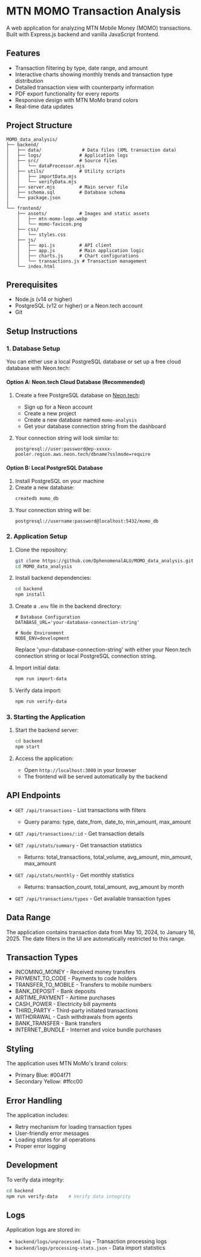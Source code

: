 # MTN MOMO Transaction Analysis

A web application for analyzing MTN Mobile Money (MOMO) transactions. Built with Express.js backend and vanilla JavaScript frontend.

## Features

- Transaction filtering by type, date range, and amount
- Interactive charts showing monthly trends and transaction type distribution
- Detailed transaction view with counterparty information
- PDF export functionality for every reports
- Responsive design with MTN MoMo brand colors
- Real-time data updates

## Project Structure

```
MOMO_data_analysis/
├── backend/
│   ├── data/               # Data files (XML transaction data)
│   ├── logs/              # Application logs
│   ├── src/               # Source files
│   │   └── dataProcessor.mjs
│   ├── utils/             # Utility scripts
│   │   ├── importData.mjs
│   │   └── verifyData.mjs
│   ├── server.mjs         # Main server file
│   ├── schema.sql         # Database schema
│   └── package.json
│
└── frontend/
    ├── assets/            # Images and static assets
    │   ├── mtn-momo-logo.webp
    │   └── momo-favicon.png
    ├── css/
    │   └── styles.css
    ├── js/
    │   ├── api.js         # API client
    │   ├── app.js         # Main application logic
    │   ├── charts.js      # Chart configurations
    │   └── transactions.js # Transaction management
    └── index.html
```

## Prerequisites

- Node.js (v14 or higher)
- PostgreSQL (v12 or higher) or a Neon.tech account
- Git

## Setup Instructions

### 1. Database Setup

You can either use a local PostgreSQL database or set up a free cloud database with Neon.tech:

#### Option A: Neon.tech Cloud Database (Recommended)

1. Create a free PostgreSQL database on [Neon.tech](https://neon.tech):
   - Sign up for a Neon account
   - Create a new project
   - Create a new database named `momo-analysis`
   - Get your database connection string from the dashboard

2. Your connection string will look similar to:
   ```
   postgresql://user:password@ep-xxxxx-pooler.region.aws.neon.tech/dbname?sslmode=require
   ```

#### Option B: Local PostgreSQL Database

1. Install PostgreSQL on your machine
2. Create a new database:
   ```bash
   createdb momo_db
   ```
3. Your connection string will be:
   ```
   postgresql://username:password@localhost:5432/momo_db
   ```

### 2. Application Setup

1. Clone the repository:
   ```bash
   git clone https://github.com/DphenomenalALU/MOMO_data_analysis.git
   cd MOMO_data_analysis
   ```

2. Install backend dependencies:
   ```bash
   cd backend
   npm install
   ```

3. Create a `.env` file in the backend directory:
   ```env
   # Database Configuration
   DATABASE_URL='your-database-connection-string'
   
   # Node Environment
   NODE_ENV=development
   ```
   Replace 'your-database-connection-string' with either your Neon.tech connection string or local PostgreSQL connection string.

4. Import initial data:
   ```bash
   npm run import-data
   ```

5. Verify data import:
   ```bash
   npm run verify-data
   ```

### 3. Starting the Application

1. Start the backend server:
   ```bash
   cd backend
   npm start
   ```

2. Access the application:
   - Open `http://localhost:3000` in your browser
   - The frontend will be served automatically by the backend

## API Endpoints

- `GET /api/transactions` - List transactions with filters
  - Query params: type, date_from, date_to, min_amount, max_amount

- `GET /api/transactions/:id` - Get transaction details

- `GET /api/stats/summary` - Get transaction statistics
  - Returns: total_transactions, total_volume, avg_amount, min_amount, max_amount

- `GET /api/stats/monthly` - Get monthly statistics
  - Returns: transaction_count, total_amount, avg_amount by month

- `GET /api/transactions/types` - Get available transaction types

## Data Range

The application contains transaction data from May 10, 2024, to January 16, 2025. The date filters in the UI are automatically restricted to this range.

## Transaction Types

- INCOMING_MONEY - Received money transfers
- PAYMENT_TO_CODE - Payments to code holders
- TRANSFER_TO_MOBILE - Transfers to mobile numbers
- BANK_DEPOSIT - Bank deposits
- AIRTIME_PAYMENT - Airtime purchases
- CASH_POWER - Electricity bill payments
- THIRD_PARTY - Third-party initiated transactions
- WITHDRAWAL - Cash withdrawals from agents
- BANK_TRANSFER - Bank transfers
- INTERNET_BUNDLE - Internet and voice bundle purchases

## Styling

The application uses MTN MoMo's brand colors:
- Primary Blue: #004f71
- Secondary Yellow: #ffcc00

## Error Handling

The application includes:
- Retry mechanism for loading transaction types
- User-friendly error messages
- Loading states for all operations
- Proper error logging

## Development

To verify data integrity:
```bash
cd backend
npm run verify-data    # Verify data integrity
```

## Logs

Application logs are stored in:
- `backend/logs/unprocessed.log` - Transaction processing logs
- `backend/logs/processing-stats.json` - Data import statistics